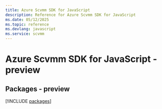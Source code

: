 ```yaml
---
title: Azure Scvmm SDK for JavaScript
description: Reference for Azure Scvmm SDK for JavaScript
ms.date: 05/12/2025
ms.topic: reference
ms.devlang: javascript
ms.service: scvmm
---
```

# Azure Scvmm SDK for JavaScript - preview
## Packages - preview
[!INCLUDE [packages](scvmm-index.md)]